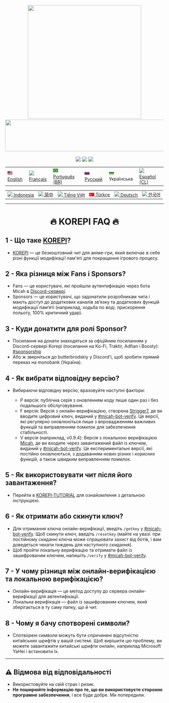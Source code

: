<p align="center">
  <a href="#"><img width="360" height="360" src="https://media.discordapp.net/attachments/1033549666769449002/1107009612210765955/matches.png"></a>
  <a href="#"><img width="650" height="100" src="https://share.creavite.co/FBkHy3zbN4CgWCr0.gif"></a>
</p>

<p align="center">
	<a href="https://github.com/Korepi/keyauth-cpp-library/releases"><img src="https://img.shields.io/github/downloads/Korepi/keyauth-cpp-library/total.svg?style=for-the-badge&color=darkcyan"></a>
	<a href="https://github.com/Korepi/Korepi/graphs/contributors"><img src="https://img.shields.io/github/contributors/Korepi/Korepi?style=for-the-badge&color=darkcyan"></a>
	<a href="https://discord.gg/cottonbuds"><img src="https://img.shields.io/discord/440536354544156683?label=Discord&logo=discord&style=for-the-badge&color=darkviolet"></a>
</p>

<div align="center">
<table>
  <tr>
    <td valign="center"><a href="README.md"><img src="https://github.com/twitter/twemoji/blob/master/assets/svg/1f1fa-1f1f8.svg" width="16"/> English</td>
    <td valign="center"><a href="README_fr-fr.md"><img src="https://em-content.zobj.net/thumbs/160/twitter/154/flag-for-france_1f1eb-1f1f7.png" width="16"/> Français</td>
    <td valign="center"><a href="README_pt-br.md"><img src="https://github.com/twitter/twemoji/blob/master/assets/svg/1f1e7-1f1f7.svg" width="16"/> Português (BR)</td>
    <td valign="center"><a href="README_ru-ru.md"><img src="https://github.com/twitter/twemoji/blob/master/assets/svg/1f1f7-1f1fa.svg" width="16"/> Русский</a></td>
    <td valign="center"><img src="https://github.com/Andrew1397/Ukraine/blob/main/Flag_of_Ukraine.png" width="16"/> Українська</a></td>
    <td valign="center"><a href="README_es-cl.md"><img src="https://twemoji.maxcdn.com/v/13.0.0/svg/1f1e8-1f1f1.svg" width="16"/> Español (CL)</td>
      
  </tr>
</table>
</div>
<div align="center">
<table>
  <tr>
    <td valign="center"><a href="README_id-id.md"><img src="https://em-content.zobj.net/thumbs/120/twitter/351/flag-indonesia_1f1ee-1f1e9.png" width="16"/> Indonesia</td>
    <td valign="center"><a href="README_zh-cn.md"><img src="https://em-content.zobj.net/thumbs/120/twitter/351/flag-china_1f1e8-1f1f3.png" width="16"/> 简中</a></td> 
    <td valign="center"><a href="README_vi-vn.md"><img src="https://em-content.zobj.net/thumbs/120/twitter/351/flag-vietnam_1f1fb-1f1f3.png" width="16"/> Tiếng Việt </a></td>
    <td valign="center"><a href="README_tr-tr.md"><img src="https://raw.githubusercontent.com/hampusborgos/country-flags/ba2cf4101bf029d2ada26da2f95121de74581a4d/svg/tr.svg" width="16"/> Türkçe </a></td>
    <td valign="center"><a href="README_de-de.md"><img src="https://cdn.jsdelivr.net/gh/twitter/twemoji/assets/svg/1f1e9-1f1ea.svg" width="16"/> Deutsch</td>
    <td valign="center"><a href="README_ko-kr.md"><img src="https://upload.wikimedia.org/wikipedia/commons/thumb/0/09/Flag_of_South_Korea.svg/800px-Flag_of_South_Korea.svg.png?20230620164129" width="16"/> 한국어</td>
  </tr>
</table>
</div>
	    
---
<div align="center">
  
# 🔥 KOREPI FAQ 🔥

</div>

## 1 - Що таке [KOREPI](https://github.com/Korepi/Korepi)?

- [KOREPI](https://github.com/Korepi/Korepi) — це безкоштовний чит для аніме-гри, який включає в себе різні функції модифікації пам'яті для покращення ігрового процесу.

## 2 - Яка різниця між Fans і Sponsors?

- Fans — це користувачі, які пройшли аутентифікацію через бота Micah в [Discord-сервері](https://discord.gg/cottonbuds).
- Sponsors — це користувачі, що задонатили розробникам чита і мають доступ до додаткових каналів зв’язку та додаткових функцій модифікації пам’яті (наприклад, ходьба по воді, прискорення польоту, 100% критичний удар).

## 3 - Куди донатити для ролі Sponsor?

- Посилання на донати знаходяться за офіційним посиланням у Discord-сервері Korepi (посилання на Ko-Fi, Traktir, Adfian і Boosty): [#sponsorship](https://discord.com/channels/1069057220802781265/1097565269985071205)
- Або ж зверніться до butterbrodskiy у Discord'і, щоб зробити прямий переказ на monobank (Україна).

## 4 - Як вибрати відповідну версію?

- Вибираючи відповідну версію, враховуйте наступні фактори:

  - P версія: публічна серія з оновленням коду лише один раз і без подальшого обслуговування.
  - F версія: Версія з онлайн-верифікацією, створена [Strigger7](https://github.com/Strigger7), де ви вводите цифровий ключ, виданий у [#micah-bot-verify](https://discord.com/channels/1069057220802781265/1109781322005741658). Це версії, які регулярно оновлюються лише з впровадженням важливих функцій та виправленням помилок для забезпечення стабільності.
  - V версія (наприклад, v0.9.4): Версія з локальною верифікацією [Micah](https://github.com/Micah123321), де ви входите через завантажений файл із ключем, виданий у [#micah-bot-verify](https://discord.com/channels/1069057220802781265/1109781322005741658). Це експериментальні версії, які постійно оновлюються, з додаванням нових різних і корисних функцій, а також швидким виправленням помилок.

## 5 - Як використовувати чит після його завантаження?

- Перейти в [KOREPI-TUTORIAL](https://github.com/Korepi/Korepi-Tutorial) для ознайомлення з детальною інструкцією.

## 6 - Як отримати або скинути ключ?

- Для отримання ключа онлайн-верифікації, введіть `/getkey` у ⁠[#micah-bot-verify](https://discord.com/channels/1069057220802781265/1109781322005741658). Щоб скинути ключ, введіть `/resetkey` (майте на увазі: при постійному скиданні ключа може спрацювати захист від ботів, і вам доведеться чекати тиждень для наступного скидання).
- Щоб пройти локальну верифікацію та отримати файл із зашифрованим ключем, напишіть `/verify` у ⁠[#micah-bot-verify](https://discord.com/channels/1069057220802781265/1109781325).

## 7 - У чому різниця між онлайн-верифікацією та локальною верифікацією?

- Онлайн-верифікація — це метод доступу до сервера онлайн-верифікації для автентифікації.
- Локальна верифікація — файл із зашифрованим ключем, який зберігається в ту саму папку, що й чит.

## 8 - Чому я бачу спотворені символи?

- Спотворені символи можуть бути спричинені відсутністю китайських шрифтів у вашій системі. Щоб вирішити цю проблему, ви можете завантажити китайські шрифти онлайн, наприклад Microsoft YaHei і встановити їх.

---

## ⚠ Відмова від відповідальності

- Використовуйте на свій страх і ризик.
- **Не поширюйте інформацію про те, що ви використовуєте стороннє програмне забезпечення**, і все буде добре. Ми попередили.
